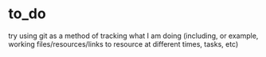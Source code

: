 # to_do
try using git as a method of tracking what I am doing (including, or example, working files/resources/links to resource at different times, tasks, etc)

